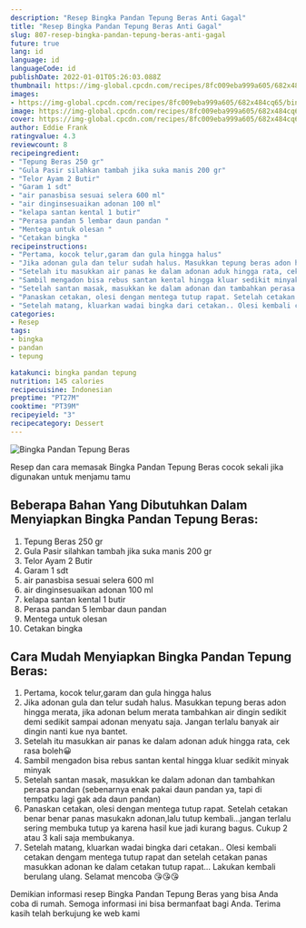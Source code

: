 ```yaml
---
description: "Resep Bingka Pandan Tepung Beras Anti Gagal"
title: "Resep Bingka Pandan Tepung Beras Anti Gagal"
slug: 807-resep-bingka-pandan-tepung-beras-anti-gagal
future: true
lang: id
language: id
languageCode: id
publishDate: 2022-01-01T05:26:03.088Z 
thumbnail: https://img-global.cpcdn.com/recipes/8fc009eba999a605/682x484cq65/bingka-pandan-tepung-beras-foto-resep-utama.png
images:
- https://img-global.cpcdn.com/recipes/8fc009eba999a605/682x484cq65/bingka-pandan-tepung-beras-foto-resep-utama.png
image: https://img-global.cpcdn.com/recipes/8fc009eba999a605/682x484cq65/bingka-pandan-tepung-beras-foto-resep-utama.png
cover: https://img-global.cpcdn.com/recipes/8fc009eba999a605/682x484cq65/bingka-pandan-tepung-beras-foto-resep-utama.png
author: Eddie Frank
ratingvalue: 4.3
reviewcount: 8
recipeingredient:
- "Tepung Beras 250 gr"
- "Gula Pasir silahkan tambah jika suka manis 200 gr"
- "Telor Ayam 2 Butir"
- "Garam 1 sdt"
- "air panasbisa sesuai selera 600 ml"
- "air dinginsesuaikan adonan 100 ml"
- "kelapa santan kental 1 butir"
- "Perasa pandan 5 lembar daun pandan "
- "Mentega untuk olesan "
- "Cetakan bingka "
recipeinstructions:
- "Pertama, kocok telur,garam dan gula hingga halus"
- "Jika adonan gula dan telur sudah halus. Masukkan tepung beras adon hingga merata, jika adonan belum merata tambahkan air dingin sedikit demi sedikit sampai adonan menyatu saja. Jangan terlalu banyak air dingin nanti kue nya bantet."
- "Setelah itu masukkan air panas ke dalam adonan aduk hingga rata, cek rasa boleh😀"
- "Sambil mengadon bisa rebus santan kental hingga kluar sedikit minyak minyak"
- "Setelah santan masak, masukkan ke dalam adonan dan tambahkan perasa pandan (sebenarnya enak pakai daun pandan ya, tapi di tempatku lagi gak ada daun pandan)"
- "Panaskan cetakan, olesi dengan mentega tutup rapat. Setelah cetakan benar benar panas masukakn adonan,lalu tutup kembali...jangan terlalu sering membuka tutup ya karena hasil kue jadi kurang bagus. Cukup 2 atau 3 kali saja membukanya."
- "Setelah matang, kluarkan wadai bingka dari cetakan.. Olesi kembali cetakan dengam mentega tutup rapat dan setelah cetakan panas masukkan adonan ke dalam cetakan tutup rapat... Lakukan kembali berulang ulang. Selamat mencoba 😘😘😘"
categories:
- Resep
tags:
- bingka
- pandan
- tepung

katakunci: bingka pandan tepung 
nutrition: 145 calories
recipecuisine: Indonesian
preptime: "PT27M"
cooktime: "PT39M"
recipeyield: "3"
recipecategory: Dessert
---
```



![Bingka Pandan Tepung Beras](https://img-global.cpcdn.com/recipes/8fc009eba999a605/682x484cq65/bingka-pandan-tepung-beras-foto-resep-utama.png)

Resep dan cara memasak  Bingka Pandan Tepung Beras cocok sekali jika digunakan untuk menjamu tamu

<!--inarticleads1-->

## Beberapa Bahan Yang Dibutuhkan Dalam Menyiapkan Bingka Pandan Tepung Beras:

1. Tepung Beras 250 gr
1. Gula Pasir silahkan tambah jika suka manis 200 gr
1. Telor Ayam 2 Butir
1. Garam 1 sdt
1. air panasbisa sesuai selera 600 ml
1. air dinginsesuaikan adonan 100 ml
1. kelapa santan kental 1 butir
1. Perasa pandan 5 lembar daun pandan 
1. Mentega untuk olesan 
1. Cetakan bingka 



<!--inarticleads2-->

## Cara Mudah Menyiapkan Bingka Pandan Tepung Beras:

1. Pertama, kocok telur,garam dan gula hingga halus
1. Jika adonan gula dan telur sudah halus. Masukkan tepung beras adon hingga merata, jika adonan belum merata tambahkan air dingin sedikit demi sedikit sampai adonan menyatu saja. Jangan terlalu banyak air dingin nanti kue nya bantet.
1. Setelah itu masukkan air panas ke dalam adonan aduk hingga rata, cek rasa boleh😀
1. Sambil mengadon bisa rebus santan kental hingga kluar sedikit minyak minyak
1. Setelah santan masak, masukkan ke dalam adonan dan tambahkan perasa pandan (sebenarnya enak pakai daun pandan ya, tapi di tempatku lagi gak ada daun pandan)
1. Panaskan cetakan, olesi dengan mentega tutup rapat. Setelah cetakan benar benar panas masukakn adonan,lalu tutup kembali...jangan terlalu sering membuka tutup ya karena hasil kue jadi kurang bagus. Cukup 2 atau 3 kali saja membukanya.
1. Setelah matang, kluarkan wadai bingka dari cetakan.. Olesi kembali cetakan dengam mentega tutup rapat dan setelah cetakan panas masukkan adonan ke dalam cetakan tutup rapat... Lakukan kembali berulang ulang. Selamat mencoba 😘😘😘




Demikian informasi  resep Bingka Pandan Tepung Beras   yang bisa Anda coba di rumah. Semoga informasi ini bisa bermanfaat bagi Anda. Terima kasih telah berkujung ke web kami
